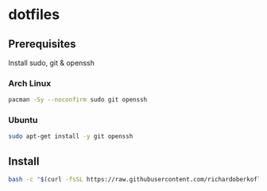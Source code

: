 # dotfiles

## Prerequisites

Install sudo, git & openssh

### Arch Linux

```bash
pacman -Sy --noconfirm sudo git openssh
```

### Ubuntu

```bash
sudo apt-get install -y git openssh
```

## Install

```bash
bash -c "$(curl -fsSL https://raw.githubusercontent.com/richardoberkofler/dotfiles/master/install.sh)"
```
